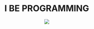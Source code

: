 <h1 align='center'; font-size: 100px > I BE PROGRAMMING</h1>

<p align='center'>
  <img src= "https://64.media.tumblr.com/6bf05dce890b1acc34b3841ea6d27690/tumblr_mw4z5hTzSG1r7k95zo1_500.gifv">
</p>
